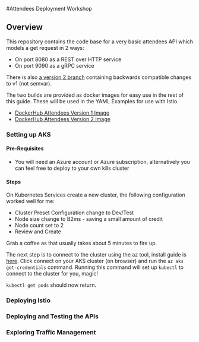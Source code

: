 #Attendees Deployment Workshop

## Overview

This repository contains the code base for a very basic attendees API which models a get request in 2 ways:

* On port 8080 as a REST over HTTP service
* On port 9090 as a gRPC service

There is also [a version 2 branch](https://github.com/jpgough/attendees/tree/v2) containing backwards compatible changes to v1 (not semvar).

The two builds are provided as docker images for easy use in the rest of this guide.
These will be used in the YAML Examples for use with Istio. 

* [DockerHub Attendees Version 1 Image](https://hub.docker.com/layers/196621151/jpgough/attendees/v1/images/sha256-6e3534ba9091c379f04e77c06ee76e643d756c426f86fea498c5f2385b78e569?context=repo)
* [DockerHub Attendees Version 2 Image](https://hub.docker.com/layers/196652410/jpgough/attendees/v2/images/sha256-864888d83102dfb23d7f00e5f0309a929cc7ab7a5ce1d64ac70c3129f0d5d66d?context=repo)

### Setting up AKS

#### Pre-Requisites 

* You will need an Azure account or Azure subscription, alternatively you can feel free to deploy to your own k8s cluster

#### Steps

On Kubernetes Services create a new cluster, the following configuration worked well for me:

* Cluster Preset Configuration change to Dev/Test
* Node size change to B2ms - saving a small amount of credit
* Node count set to 2
* Review and Create

Grab a coffee as that usually takes about 5 minutes to fire up. 

The next step is to connect to the cluster using the az tool, install guide is [here](https://docs.microsoft.com/en-us/cli/azure/install-azure-cli).
Click connect on your AKS cluster (on browser) and run the `az aks get-credentials` command.
Running this command will set up `kubectl` to connect to the cluster for you, magic!

`kubectl get pods` should now return.

### Deploying Istio 

### Deploying and Testing the APIs

### Exploring Traffic Management
